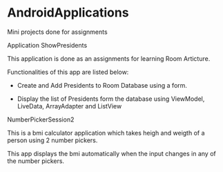 # AndroidApplications
Mini projects done for assignments

Application ShowPresidents

This application is done as an assignments for learning Room Articture.

Functionalities of this app are listed below:

- Create and Add Presidents to Room Database using a form.	

- Display the list of Presidents form the database using ViewModel, LiveData, ArrayAdapter and ListView


NumberPickerSession2

This is a bmi calculator application which takes heigh and weigth of 
a person using 2 number pickers. 

This app displays the bmi automatically when the input changes in any of the
number pickers.

